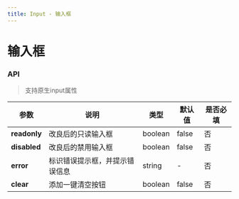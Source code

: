 ```yaml
---
title: Input - 输入框
---
```

# 输入框

<ClientOnly>
<template>
<Container title="基础">
    <template #list>
        <mi-input placeholder="请输入内容"></mi-input>
        <mi-input placeholder="只读" readonly></mi-input>
        <mi-input placeholder="禁用" disabled></mi-input>
    </template>
<template #code>

  ```vue
<template>
      <mi-input placeholder="请输入内容"></mi-input>
      <mi-input readonly placeholder="只读"></mi-input>
      <mi-input disabled placeholder="禁用"></mi-input>
</template>



<script>
  import Input from '../../src/components/input/Input.vue';
  export default {
    components: {
    'mi-input':Input,
    },
   };
</script>
  ```
</template>
</Container>
</template>


<template>
<Container title="双向绑定">
    <template #list>
        <mi-input  placeholder="请输入内容" v-model="value"></mi-input>
        <span style="padding-left: 1em">展示：</span><span>{{value}}</span>
    </template>
<template #code>

  ```vue
<template>
  <mi-input  v-model="value" placeholder="请输入内容"></mi-input>
</template>


<script>
  import Input from '../../src/components/input/Input.vue';
  export default {
    components: {
    'mi-input':Input,
    },
      data() {
        return {
          value: '双向绑定',
        }
      }
    };
</script>
  ```
</template>
</Container>
</template>


<template>
<Container title="错误提示">
    <template #list>
        <mi-input  placeholder="请输入内容" value="错误的内容" error="输入错误"></mi-input>
    </template>
<template #code>

  ```vue
<template>
   <mi-input error="输入错误" placeholder="请输入内容" value="错误的内容"></mi-input>
</template>


<script>
  import Input from '../../src/components/input/Input.vue';
  export default {
    components: {
    'mi-input':Input,
    },
   };
</script>
  ```
</template>
</Container>
</template>


<template>
<Container title="一键清空">
    <template #list>
        <mi-input  :clear="true" placeholder="请输入内容" value="不想要了"></mi-input>
    </template>
<template #code>

  ```vue
<template>
  <mi-input  :clear="true" placeholder="请输入内容" value="不想要了"></mi-input>
</template>


<script>
    export default {
      components: {},
    };
</script>
  ```
</template>
</Container>
</template>




</ClientOnly>



### API

>支持原生input属性

|    参数      | 说明 | 类型 | 默认值 | 是否必填 |
| ----------   | ---  | ---- | ------ |  ----|
| **readonly**         | 改良后的只读输入框  | boolean | false | 否 |
| **disabled** | 改良后的禁用输入框  | boolean | false | 否 |
| **error**      | 标识错误提示框，并提示错误信息  | string | - | 否 |
| **clear**     | 添加一键清空按钮  | boolean | false| 否 |




<script>
  import Input from '../../src/components/input/Input.vue';
  export default {
    components: {
    'mi-input':Input,
    },
        data() {
          return {
            value: '双向绑定',
            }
        }
  };
</script>